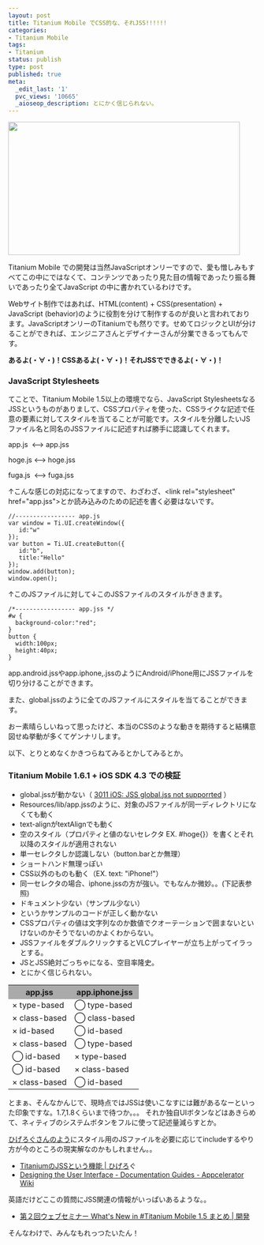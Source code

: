 ```yaml
---
layout: post
title: Titanium Mobile でCSS的な、それJSS!!!!!!
categories:
- Titanium Mobile
tags:
- Titanium
status: publish
type: post
published: true
meta:
  _edit_last: '1'
  pvc_views: '10665'
  _aioseop_description: とにかく信じられない。
---
```

<a href="http://en.wikipedia.org/wiki/CSS_(band)"><img title="CSSとは、サンパウロ出身のブラジリアンロックバンドです。" src="http://t32k.me/mol/file/2011/03/css.jpg" alt="" width="470" height="270" /></a>

Titanium Mobile での開発は当然JavaScriptオンリーですので、愛も憎しみもすべてこの中にではなくて、コンテンツであったり見た目の情報であったり振る舞いであったり全てJavaScript の中に書かれているわけです。

Webサイト制作ではあれば、HTML(content) + CSS(presentation) + JavaScript (behavior)のように役割を分けて制作するのが良いと言われております。JavaScriptオンリーのTitaniumでも然りです。せめてロジックとUIが分けることができれば、エンジニアさんとデザイナーさんが分業できるってもんです。

<!--more-->

<strong>あるよ(・∀・)！CSSあるよ(・∀・)！それJSSでできるよ(・∀・)！</strong>
<h3>JavaScript Stylesheets</h3>
てことで、Titanium Mobile 1.5以上の環境でなら、JavaScript StylesheetsなるJSSというものがありまして、CSSプロパティを使った、CSSライクな記述で任意の要素に対してスタイルを当てることが可能です。スタイルを分離したいJSファイル名と同名のJSSファイルに記述すれば勝手に認識してくれます。

app.js  &lt;--&gt; app.jss

hoge.js &lt;--&gt; hoge.jss

fuga.js  &lt;--&gt; fuga.jss

↑こんな感じの対応になってますので、わざわざ、&lt;link rel="stylesheet"  href="app.jss"&gt;とか読み込みのための記述を書く必要はないです。
<pre><code>//----------------- app.js
var window = Ti.UI.createWindow({
   id:"w"
});
var button = Ti.UI.createButton({
   id:"b",
   title:"Hello"
});
window.add(button);
window.open();</code></pre>
↑このJSファイルに対して↓このJSSファイルのスタイルがききます。
<pre><code>/*----------------- app.jss */
#w {
  background-color:"red";
}
button {
  width:100px;
  height:40px;
}</code></pre>
app.android.jssやapp.iphone,.jssのようにAndroid/iPhone用にJSSファイルを切り分けることができます。

また、global.jssのように全てのJSファイルにスタイルを当てることができます。

おー素晴らしいねって思ったけど、本当のCSSのような動きを期待すると結構意図せぬ挙動が多くてゲンナリします。

以下、とりとめなくかきつらねてみるとかしてみるとか。
<h3>Titanium Mobile 1.6.1 + iOS SDK 4.3 での検証</h3>
<ul>
	<li>global.jssが動かない（ <a href="https://appcelerator.lighthouseapp.com/projects/32238-titanium-mobile/tickets/3011">3011 iOS: JSS global.jss not supporrted</a> ）</li>
	<li>Resources/lib/app.jssのように、対象のJSファイルが同一ディレクトリになくても動く</li>
	<li>text-alignがtextAlignでも動く</li>
	<li>空のスタイル（プロパティと値のないセレクタ EX. #hoge{}）を書くとそれ以降のスタイルが適用されない</li>
	<li>単一セレクタしか認識しない（button.barとか無理）</li>
	<li>ショートハンド無理っぽい</li>
	<li>CSS以外のものも動く（EX. text: "iPhone!"）</li>
	<li>同一セレクタの場合、iphone.jssの方が強い。でもなんか微妙。。(下記表参照)</li>
	<li>ドキュメント少ない（サンプル少ない）</li>
	<li>というかサンプルのコードが正しく動かない</li>
	<li>CSSプロパティの値は文字列なのか数値でクオーテーションで囲まないといけないのかそうでないのかよくわからない。</li>
	<li>JSSファイルをダブルクリックするとVLCプレイヤーが立ち上がってイラっとする。</li>
	<li>JSとJSS絶対ごっちゃになる、空目率隆史。</li>
	<li>とにかく信じられない。</li>
</ul>
<table border="0" width="370">
<tbody>
<tr>
<th style="background-color: #aaa;" scope="col">app.jss</th>
<th style="background-color: #aaa;" scope="col">app.iphone.jss</th>
</tr>
<tr>
<td>× type-based</td>
<td>◯ type-based</td>
</tr>
<tr>
<td>× class-based</td>
<td>◯ class-based</td>
</tr>
<tr>
<td>× id-based</td>
<td>◯ id-based</td>
</tr>
<tr>
<td>× class-based</td>
<td>◯ type-based</td>
</tr>
<tr>
<td>◯ id-based</td>
<td>× type-based</td>
</tr>
<tr>
<td>◯ id-based</td>
<td>× class-based</td>
</tr>
<tr>
<td>× class-based</td>
<td>◯ id-based</td>
</tr>
</tbody>
</table>
とまぁ、そんなかんじで、現時点ではJSSは使いこなすには難があるなーといった印象ですな。1.7,1.8くらいまで待つか。。。
それか独自UIボタンなどはあきらめて、ネィティブのシステムボタンをフルに使って記述量減らすとか。

<a href="http://higelog.brassworks.jp/?p=1144">ひげろぐさんのよう</a>にスタイル用のJSファイルを必要に応じてincludeするやり方が今のところの現実解なのかもしれません。。
<ul>
	<li><a href="http://higelog.brassworks.jp/?p=1307">TitaniumのJSSという機能 | ひげろ</a>ぐ</li>
	<li><a href="http://wiki.appcelerator.org/display/guides/Designing+the+User+Interface#DesigningtheUserInterface-CrossplatformlayoutusingJSS">Designing the User Interface - Documentation Guides - Appcelerator Wiki</a></li>
</ul>
英語だけどここの質問にJSS関連の情報がいっぱいあるような。。
<ul>
	<li><a href="http://fx-gp.seesaa.net/article/179363988.html">第２回ウェブセミナー What's New in #Titanium Mobile 1.5 まとめ | 開発</a></li>
</ul>
そんなわけで、みんなもれっつたいたん！
